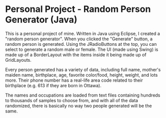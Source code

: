 # Personal Project - Random Person Generator (Java)
This is a personal project of mine. Written in Java using Eclipse, I created a "random person generator". When you clicked the "Generate" button, a random person is generated. Using the JRadioButtons at the top, you can select to generate a random male or female. The UI (made using Swing) is made up of a BorderLayout with the items inside it being made up of GridLayouts. 

Every person generated has a variety of data, including full name, mother's maiden name, birthplace, age, favorite color/food, height, weight, and lots more. Their phone number has a real-life area code related to their birthplace (e.g. 613 if they are born in Ottawa).

The names and occupations are loaded from text files containing hundreds to thousands of samples to choose from, and with all of the data randomized, there is basically no way two people generated will be the same.
